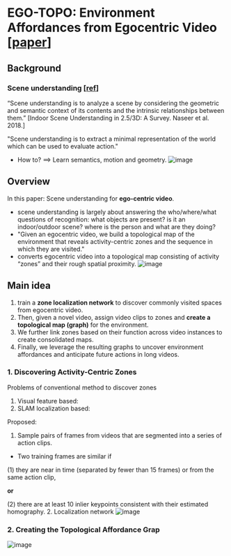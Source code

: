 # EGO-TOPO: Environment Affordances from Egocentric Video [[paper](https://arxiv.org/abs/2001.04583)]

## Background
### Scene understanding [[ref](https://alexgkendall.com/media/presentations/2019_icvss_sicily_kendall.pdf)]
“Scene understanding is to analyze a scene by considering the geometric and semantic context of its contents and the intrinsic relationships between them.” [Indoor Scene Understanding in 2.5/3D: A Survey. Naseer et al. 2018.]

"Scene understanding is to extract a minimal representation of the world which can be used to evaluate action."
* How to? ==> Learn semantics, motion and geometry.
![image](https://user-images.githubusercontent.com/6396598/131304545-26ef3b32-2c9a-422a-9c06-01ab0a31833a.png)

## Overview

In this paper: Scene understanding for **ego-centric video**.
 - scene understanding is largely about answering the who/where/what questions of recognition: what objects are present? is it an indoor/outdoor scene? where is the person and what are they doing?
 - "Given an egocentric video, we build a topological map of the environment that reveals activity-centric zones and the sequence in which they are visited."
 - converts egocentric video into a topological map consisting of activity “zones” and their rough spatial proximity.
![image](https://user-images.githubusercontent.com/6396598/130926088-1718cda0-7ce5-42ae-9235-523b11a39cf4.png)


## Main idea
1. train a **zone localization network** to discover commonly visited spaces from egocentric video.
2. Then, given a novel video, assign video clips to zones and **create a topological map (graph)** for the environment.
3. We further link zones based on their function across video instances to create consolidated maps.
4. Finally, we leverage the resulting graphs to uncover environment affordances and anticipate future actions in long videos.

### 1. Discovering Activity-Centric Zones
Problems of conventional method to discover zones
1. Visual feature based:
2. SLAM localization based:

Proposed:
1. Sample pairs of frames from videos that are segmented into a series of action clips.
  - Two training frames are similar if 
  
  (1) they are near in time (separated by fewer than 15 frames) or from the same action clip, 
  
  **or**
  
  (2) there are at least 10 inlier keypoints consistent with their estimated homography.
2. 
Localization network
![image](https://user-images.githubusercontent.com/6396598/131055736-77f00d54-2b08-4338-82c6-44b3976746f3.png)



### 2. Creating the Topological Affordance Grap

![image](https://user-images.githubusercontent.com/6396598/131293402-0184bec8-96cf-4925-969a-4cf5b8ce86e3.png)
